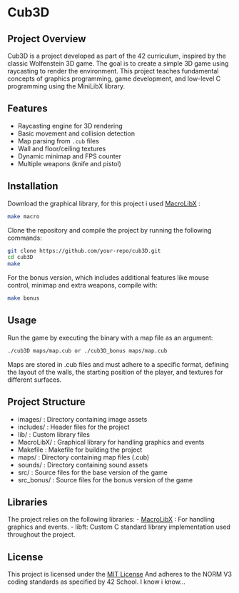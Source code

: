 # Cub3D

## Project Overview
Cub3D is a project developed as part of the 42 curriculum, inspired by the classic Wolfenstein 3D game. The goal is to create a simple 3D game using raycasting to render the environment. This project teaches fundamental concepts of graphics programming, game development, and low-level C programming using the MiniLibX library.

## Features
- Raycasting engine for 3D rendering
- Basic movement and collision detection
- Map parsing from `.cub` files
- Wall and floor/ceiling textures
- Dynamic minimap and FPS counter
- Multiple weapons (knife and pistol)

## Installation

Download the graphical library, for this project i used [MacroLibX](https://macrolibx.kbz8.me./) :
```bash
make macro
```

Clone the repository and compile the project by running the following commands:
```bash
git clone https://github.com/your-repo/cub3D.git
cd cub3D
make
```

For the bonus version, which includes additional features like mouse control, minimap and extra weapons, compile with:
```bash
make bonus
```

## Usage

Run the game by executing the binary with a map file as an argument:
```bash
./cub3D maps/map.cub or ./cub3D_bonus maps/map.cub
```

Maps are stored in .cub files and must adhere to a specific format, defining the layout of the walls, the starting position of the player, and textures for different surfaces.


## Project Structure

- images/    : Directory containing image assets
- includes/  : Header files for the project
- lib/       : Custom library files
- MacroLibX/ : Graphical library for handling graphics and events
- Makefile   : Makefile for building the project
- maps/      : Directory containing map files (.cub)
- sounds/    : Directory containing sound assets
- src/       : Source files for the base version of the game
- src_bonus/ : Source files for the bonus version of the game

## Libraries

The project relies on the following libraries:
    - [MacroLibX](https://macrolibx.kbz8.me./) : For handling graphics and events.
    - libft: Custom C standard library implementation used throughout the project.

## License

This project is licensed under the [MIT License](LICENSE)
And adheres to the NORM V3 coding standards as specified by 42 School. I know i know...